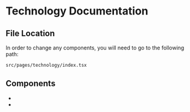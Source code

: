 # Technology Documentation

## File Location
In order to change any components, you will need to go to the following path: 

`src/pages/technology/index.tsx`

## Components 
- 
-  

## 

## 

## 